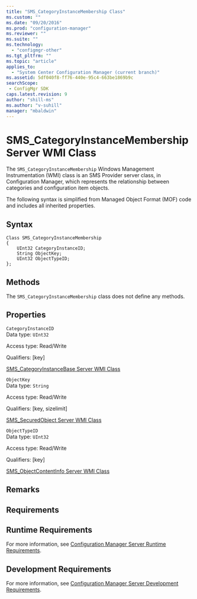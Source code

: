 ```yaml
---
title: "SMS_CategoryInstanceMembership Class"
ms.custom: ""
ms.date: "09/20/2016"
ms.prod: "configuration-manager"
ms.reviewer: ""
ms.suite: ""
ms.technology:
  - "configmgr-other"
ms.tgt_pltfrm: ""
ms.topic: "article"
applies_to:
  - "System Center Configuration Manager (current branch)"
ms.assetid: 5df040f8-ff76-440e-95c4-663be1869b9csearchScope: - ConfigMgr SDK
caps.latest.revision: 9
author: "shill-ms"
ms.author: "v-suhill"
manager: "mbaldwin"
---
```

# SMS_CategoryInstanceMembership Server WMI Class
The `SMS_CategoryInstanceMembership` Windows Management Instrumentation (WMI) class is an SMS Provider server class, in Configuration Manager, which represents the relationship between categories and configuration item objects.  

 The following syntax is simplified from Managed Object Format (MOF) code and includes all inherited properties.  

## Syntax  

```  
Class SMS_CategoryInstanceMembership   
{  
    UInt32 CategoryInstanceID;  
    String ObjectKey;  
    UInt32 ObjectTypeID;  
};  
```  

## Methods  
 The `SMS_CategoryInstanceMembership` class does not define any methods.  

## Properties  
 `CategoryInstanceID`  
 Data type: `UInt32`  

 Access type: Read/Write  

 Qualifiers: [key]  

 [SMS_CategoryInstanceBase Server WMI Class](../../../develop/reference/compliance/sms_categoryinstancebase-server-wmi-class.md)  

 `ObjectKey`  
 Data type: `String`  

 Access type: Read/Write  

 Qualifiers: [key, sizelimit]  

 [SMS_SecuredObject Server WMI Class](../../../develop/reference/misc/sms_securedobject-server-wmi-class.md)  

 `ObjectTypeID`  
 Data type: `UInt32`  

 Access type: Read/Write  

 Qualifiers: [key]  

 [SMS_ObjectContentInfo Server WMI Class](../../../develop/reference/core/servers/console/sms_objectcontentinfo-server-wmi-class.md)  

## Remarks  

## Requirements  

## Runtime Requirements  
 For more information, see [Configuration Manager Server Runtime Requirements](../../../develop/core/reqs/server-runtime-requirements.md).  

## Development Requirements  
 For more information, see [Configuration Manager Server Development Requirements](../../../develop/core/reqs/server-development-requirements.md).
